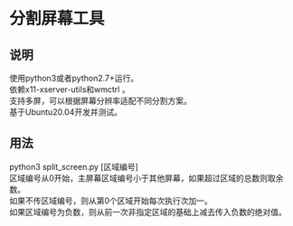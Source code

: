 # 分割屏幕工具
## 说明
使用python3或者python2.7+运行。  
依赖x11-xserver-utils和wmctrl 。  
支持多屏，可以根据屏幕分辨率适配不同分割方案。  
基于Ubuntu20.04开发并测试。  
## 用法
python3 split_screen.py [区域编号]  
区域编号从0开始，主屏幕区域编号小于其他屏幕，如果超过区域的总数则取余数。   
如果不传区域编号，则从第0个区域开始每次执行次加一。  
如果区域编号为负数，则从前一次非指定区域的基础上减去传入负数的绝对值。  
